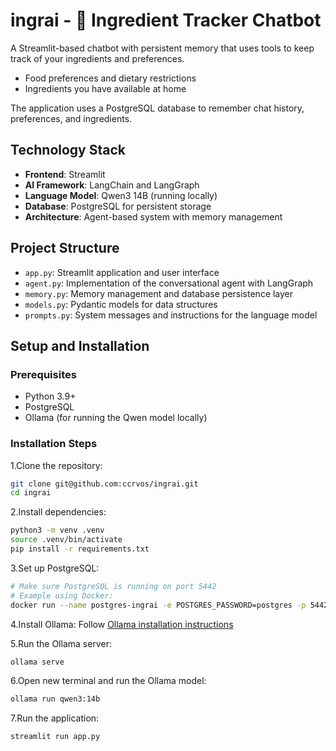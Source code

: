 # ingrai - 🍳 Ingredient Tracker Chatbot

A Streamlit-based chatbot with persistent memory that uses tools to keep track
of your ingredients and preferences.

- Food preferences and dietary restrictions
- Ingredients you have available at home

The application uses a PostgreSQL database to remember chat history,
preferences, and ingredients.

## Technology Stack

- **Frontend**: Streamlit
- **AI Framework**: LangChain and LangGraph
- **Language Model**: Qwen3 14B (running locally)
- **Database**: PostgreSQL for persistent storage
- **Architecture**: Agent-based system with memory management

## Project Structure

- `app.py`: Streamlit application and user interface
- `agent.py`: Implementation of the conversational agent with LangGraph
- `memory.py`: Memory management and database persistence layer
- `models.py`: Pydantic models for data structures
- `prompts.py`: System messages and instructions for the language model

## Setup and Installation

### Prerequisites

- Python 3.9+
- PostgreSQL
- Ollama (for running the Qwen model locally)

### Installation Steps

1.Clone the repository:

```bash
git clone git@github.com:ccrvos/ingrai.git
cd ingrai
```

2.Install dependencies:

```bash
python3 -m venv .venv
source .venv/bin/activate
pip install -r requirements.txt
```

3.Set up PostgreSQL:

```bash
# Make sure PostgreSQL is running on port 5442
# Example using Docker:
docker run --name postgres-ingrai -e POSTGRES_PASSWORD=postgres -p 5442:5432 -d postgres
```

4.Install Ollama:
Follow [Ollama installation instructions](https://github.com/ollama/ollama)

5.Run the Ollama server:

```bash
ollama serve
```

6.Open new terminal and run the Ollama model:

```bash
ollama run qwen3:14b
```

7.Run the application:

```bash
streamlit run app.py
```
